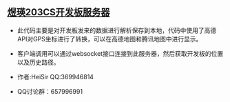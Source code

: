
## [煜瑛203CS开发板服务器](https://github.com/HeiSir2014/M203CS-Server)

- 此代码主要是对开发板发来的数据进行解析保存到本地，代码中使用了高德API对GPS坐标进行了转换，可以在高德地图和腾讯地图中进行显示。

- 客户端调用可以通过websocket接口连接到此服务器，然后获取开发板的位置以及历史路径。

- 作者:HeiSir QQ:369946814

- QQ讨论群：657996991
